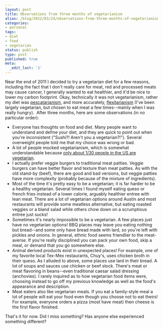 ```yaml
---
layout: post
title: Observations from three months of vegetarianism
alias: /blog/2012/03/24/observations-from-three-months-of-vegetarianism/
categories:
- personal
tags:
- diet
- food
- vegetarian
status: publish
type: post
published: true
meta:
  _edit_last: '1'
---
```

Near the end of 2011 I decided to try a vegetarian diet for a few reasons, including the fact that I don't really care for meat, red and processed meats may cause cancer, I generally wanted to eat healthier, and it'd be nice to lower my carbon footprint. Okay, technically it was not vegetarianism, rather my diet was <a title="Wikipedia: Pescetarianism" href="https://en.wikipedia.org/wiki/Pescetarianism">pescatarianism</a>, and more accurately, <a title="Wikipedia: Flexitarianism" href="https://en.wikipedia.org/wiki/Semi-vegetarianism">flexitarianism</a> (I've been largely vegetarian, but chosen to eat meat a few times--mainly when I was really hungry).  After three months, here are some observations (in no particular order):

 * Everyone has thoughts on food and diet. Many people want to understand and define your diet, and they are quick to point out when you're inconsistent ("Sushi?! Aren't you a vegetarian?!"). Several overweight people told me that my choice was wrong or bad.
 * A lot of people mocked vegetarianism, which is somewhat understandable because <a title="Wikipedia: Vegetarianism by country" href="https://en.wikipedia.org/wiki/Vegetarianism_by_country">only about 1/30 people in the US are vegetarian</a>.
 * I actually prefer veggie burgers to traditional meat patties. Veggie burgers can have better flavor and texture than meat patties. As with the old stand-by (beef), there are good and bad versions, but veggie patties have more complexity (probably because of the mixture of ingredients).
 * Most of the time it's pretty easy to be a vegetarian; it is far harder to be a healthy vegetarian. Several times I found myself eating queso or french fries instead of a lower calorie, arguably healthier entree with lean meat. There are a lot of vegetarian options around Austin and most restaurants will provide some meatless alternative, but eating roasted veggies or a bland salad while others chow down on a scrumptious entree just sucks!
 * Sometimes it's nearly impossible to be a vegetarian. A few places just have no vegetarian options! BBQ places may leave you eating nothing but bread--and some only have bread made with lard, so you're left with pickles and onions. In general, ethnic food seems friendlier to the meat-averse. If you're really disciplined you can pack your own food, skip a meal, or demand that you go somewhere else.
 * Animal derived products exist in unexpected places! For example, one of my favorite local Tex-Mex restaurants, Chuy's, uses chicken broth in their queso. As I alluded to above, some places use lard in their bread. A lot of soups and sauces use chicken or beef stock. There's meat or meat flavoring in beans--even traditional caesar salad dressing (anchovies). I rarely inquired as to how vegetarian food items were, choosing instead to go off my previous knowledge as well as the food's appearance and description.
 * Meat eaters also like vegetarian meals. If you eat a family-style meal a lot of people will eat your food even though you choose not to eat theirs! For example, everyone orders a pizza (most have meat) then cheese is the first flavor finished.

That's it for now. Did I miss something? Has anyone else experienced something different?
